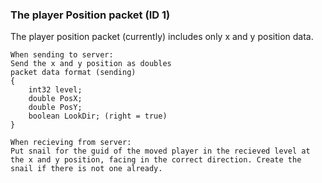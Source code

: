 ### The player Position packet (ID 1)

The player position packet (currently) includes only x and y position data.
```
When sending to server:
Send the x and y position as doubles
packet data format (sending)
{
    int32 level;
    double PosX;
    double PosY;
    boolean LookDir; (right = true)
}

When recieving from server:
Put snail for the guid of the moved player in the recieved level at the x and y position, facing in the correct direction. Create the snail if there is not one already.
```
